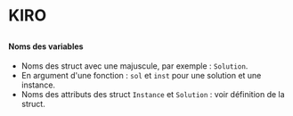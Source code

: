# KIRO
##
###
#### Noms des variables

* Noms des struct avec une majuscule, par exemple : `Solution`.
* En argument d'une fonction : `sol` et `inst` pour une solution et une instance.
* Noms des attributs des struct `Instance` et `Solution` : voir définition de la struct.
